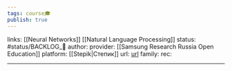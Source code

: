 ```yaml
---
tags: course🎓
publish: true
---
```

links: [[Neural Networks]] [[Natural Language Processing]]
status: #status/BACKLOG_🌰
author: 
provider: [[Samsung Research Russia Open Education]]
platform: [[Stepik|Степик]]
url: [url](https://stepik.org/course/54098/promo)
family: 
rec:

---
